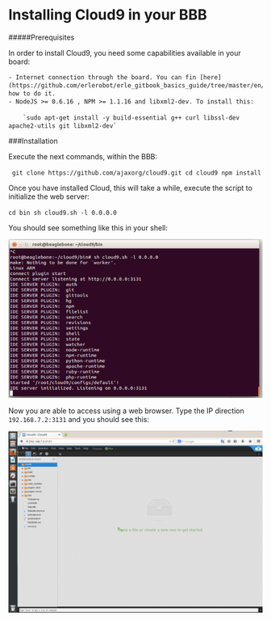 # Installing Cloud9 in your BBB


#####Prerequisites

In order to install Cloud9, you need some capabilities available in your board:

	- Internet connection through the board. You can fin [here] (https://github.com/erlerobot/erle_gitbook_basics_guide/tree/master/en/ip_forward) how to do it.
	- NodeJS >= 0.6.16 , NPM >= 1.1.16 and libxml2-dev. To install this: 
	
		`sudo apt-get install -y build-essential g++ curl libssl-dev apache2-utils git libxml2-dev`
	
###Installation

Execute the next commands, within the BBB:

`  git clone https://github.com/ajaxorg/cloud9.git
	cd cloud9
	npm install `
	
Once you have installed Cloud, this will take a while, execute the script to initialize the web server:

` cd bin
		sh cloud9.sh -l 0.0.0.0 `
		
You should see something like this in your shell:

![Cloud9a](../erleimg/Cloud9running.PNG)

Now you are able to access using a web browser. Type the IP direction ` 192.168.7.2:3131 ` and you should see this:

![Cloud9](../erleimg/Cloud9Browser.PNG)